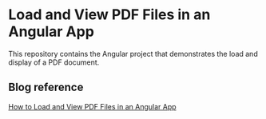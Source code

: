 # Load and View PDF Files in an Angular App
This repository contains the Angular project that demonstrates the load and display of a PDF document.

## Blog reference
[How to Load and View PDF Files in an Angular App](https://www.syncfusion.com/blogs/post/load-and-view-pdf-files-in-an-angular-app.aspx)
